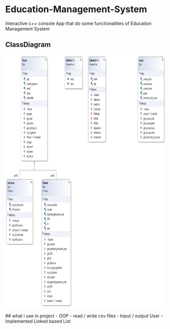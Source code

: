 # Education-Management-System
Interactive c++ console App that do some functionalities of Education Management System
## ClassDiagram
<p align="center">
  <img width="900" height="800" src="https://github.com/abdelrahman99999/Education-Management-System/blob/main/ClassDiagram.png?raw=true">
</p>
## what i use in project
- OOP
- read / write csv files
- Input / output User
- Implemented Linked based List
